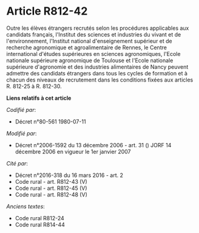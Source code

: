 # Article R812-42

Outre les élèves étrangers recrutés selon les procédures applicables aux candidats français, l'Institut des sciences et
industries du vivant et de l'environnement, l'Institut national d'enseignement supérieur et de recherche agronomique et
agroalimentaire de Rennes, le Centre international d'études supérieures en sciences agronomiques, l'Ecole nationale
supérieure agronomique de Toulouse et l'Ecole nationale supérieure d'agronomie et des industries alimentaires de Nancy
peuvent admettre des candidats étrangers dans tous les cycles de formation et à chacun des niveaux de recrutement dans les
conditions fixées aux articles R. 812-25 à R. 812-30.

**Liens relatifs à cet article**

_Codifié par_:

  - Décret n°80-561 1980-07-11

_Modifié par_:

  - Décret n°2006-1592 du 13 décembre 2006 - art. 31 () JORF 14 décembre 2006 en vigueur le 1er janvier 2007

_Cité par_:

  - Décret n°2016-318 du 16 mars 2016 - art. 2
  - Code rural - art. R812-43 (V)
  - Code rural - art. R812-45 (V)
  - Code rural - art. R812-48 (V)

_Anciens textes_:

  - Code rural R812-24
  - Code rural R814-44
